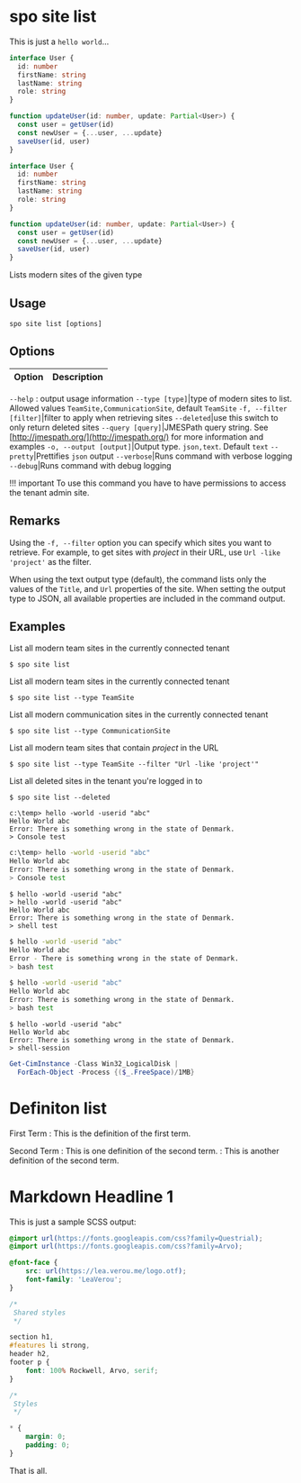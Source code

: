 # spo site list

This is just a `hello world`... 

```ts
interface User {
  id: number
  firstName: string
  lastName: string
  role: string
}

function updateUser(id: number, update: Partial<User>) {
  const user = getUser(id)
  const newUser = {...user, ...update}  
  saveUser(id, user)
}
```

```typescript
interface User {
  id: number
  firstName: string
  lastName: string
  role: string
}

function updateUser(id: number, update: Partial<User>) {
  const user = getUser(id)
  const newUser = {...user, ...update}  
  saveUser(id, user)
}
```

Lists modern sites of the given type

## Usage

```shell-session
spo site list [options]
```

## Options

Option|Description
------|-----------
`--help`
: output usage information
`--type [type]`|type of modern sites to list. Allowed values `TeamSite,CommunicationSite`, default `TeamSite`
`-f, --filter [filter]`|filter to apply when retrieving sites
`--deleted`|use this switch to only return deleted sites
`--query [query]`|JMESPath query string. See [http://jmespath.org/](http://jmespath.org/) for more information and examples
`-o, --output [output]`|Output type. `json,text`. Default `text`
`--pretty`|Prettifies `json` output
`--verbose`|Runs command with verbose logging
`--debug`|Runs command with debug logging

!!! important
    To use this command you have to have permissions to access the tenant admin site.

## Remarks

Using the `-f, --filter` option you can specify which sites you want to retrieve. For example, to get sites with _project_ in their URL, use `Url -like 'project'` as the filter.

When using the text output type (default), the command lists only the values of the `Title`, and `Url` properties of the site. When setting the output type to JSON, all available properties are included in the command output.

## Examples

List all modern team sites in the currently connected tenant

```shell
$ spo site list
```

List all modern team sites in the currently connected tenant

```command
$ spo site list --type TeamSite
```

List all modern communication sites in the currently connected tenant

```shell-session
$ spo site list --type CommunicationSite
```

List all modern team sites that contain _project_ in the URL

```shell-session
$ spo site list --type TeamSite --filter "Url -like 'project'"
```

List all deleted sites in the tenant you're logged in to

```shell-session
$ spo site list --deleted
```

```console
c:\temp> hello -world -userid "abc"
Hello World abc
Error: There is something wrong in the state of Denmark.
> Console test
```

```sh
c:\temp> hello -world -userid "abc"
Hello World abc
Error: There is something wrong in the state of Denmark.
> Console test
```

```shell
$ hello -world -userid "abc"
> hello -world -userid "abc"
Hello World abc
Error: There is something wrong in the state of Denmark.
> shell test
```

```bash
$ hello -world -userid "abc"
Hello World abc
Error - There is something wrong in the state of Denmark.
> bash test
```

```bash session
$ hello -world -userid "abc"
Hello World abc
Error: There is something wrong in the state of Denmark.
> bash test
```

```shell-session
$ hello -world -userid "abc"
Hello World abc
Error: There is something wrong in the state of Denmark.
> shell-session
```

```powershell
Get-CimInstance -Class Win32_LogicalDisk |
  ForEach-Object -Process {($_.FreeSpace)/1MB}
```

# Definiton list

First Term
: This is the definition of the first term.

Second Term
: This is one definition of the second term.
: This is another definition of the second term.

# Markdown Headline 1

This is just a sample SCSS output:

```scss
@import url(https://fonts.googleapis.com/css?family=Questrial);
@import url(https://fonts.googleapis.com/css?family=Arvo);

@font-face {
	src: url(https://lea.verou.me/logo.otf);
	font-family: 'LeaVerou';
}

/*
 Shared styles
 */

section h1,
#features li strong,
header h2,
footer p {
	font: 100% Rockwell, Arvo, serif;
}

/*
 Styles
 */

* {
	margin: 0;
	padding: 0;
}

```

That is all.
